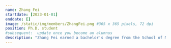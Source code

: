 ```yaml
---
name: Zhang Fei
startdate: [2023-01-01]
enddate: []
image: /static/img/members/ZhangFei.png #365 x 365 pixels, 72 dpi
position: Ph.D. student
#subsequent:  update once you become an alumnus
description: "Zhang Fei earned a bachelor's degree from the School of Mathematics and Statistics, Central South University, and a master's degree from Weill Medical College of Cornell University. In Zhang's lab, she researches linkage disequilibrium, haplotype blocks, and SNP causality to develop novel GWAS models and uncover psychiatric disorder mechanisms."
---
```

